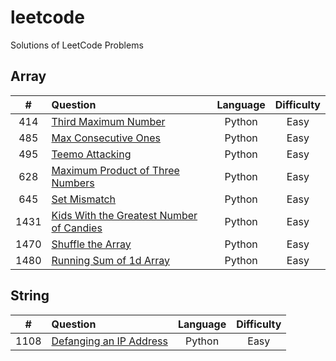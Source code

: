 # leetcode
Solutions of LeetCode Problems

## Array
| # | Question | Language| Difficulty |
|:--:|:--|:--:|:--:|
| 414  | [Third Maximum Number](https://leetcode.com/problems/third-maximum-number/ "link") | Python | Easy |
| 485  | [Max Consecutive Ones](https://leetcode.com/problems/max-consecutive-ones/ "link") | Python | Easy |
| 495  | [Teemo Attacking](https://leetcode.com/problems/teemo-attacking/ "link") | Python | Easy |
| 628  | [Maximum Product of Three Numbers](https://leetcode.com/problems/maximum-product-of-three-numbers/ "link") | Python | Easy |
| 645  | [Set Mismatch](https://leetcode.com/problems/set-mismatch/ "link") | Python | Easy |
| 1431 | [Kids With the Greatest Number of Candies](https://leetcode.com/problems/kids-with-the-greatest-number-of-candies/ "link") | Python | Easy |
| 1470 | [Shuffle the Array](https://leetcode.com/problems/shuffle-the-array/ "link") | Python | Easy |
| 1480 | [Running Sum of 1d Array](https://leetcode.com/problems/running-sum-of-1d-array/ "link") | Python | Easy |

## String
| # | Question | Language| Difficulty |
|:--:|:--|:--:|:--:|
| 1108 | [Defanging an IP Address](https://leetcode.com/problems/defanging-an-ip-address/ "link") | Python | Easy |
